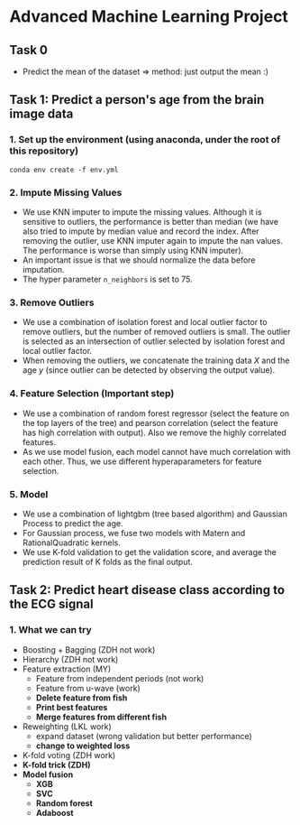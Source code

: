 # Advanced Machine Learning Project

## Task 0

* Predict the mean of the dataset => method: just output the mean :)

## Task 1: Predict a person's age from the brain image data

### 1. Set up the environment (using anaconda, under the root of this repository)

```shell
conda env create -f env.yml
```

### 2. Impute Missing Values

* We use KNN imputer to impute the missing values. Although it is sensitive to outliers, the performance is better than median (we have also tried to impute by median value and record the index. After removing the outlier, use KNN imputer again to impute the nan values. The performance is worse than simply using KNN imputer). 
* An important issue is that we should normalize the data before imputation. 
* The hyper parameter `n_neighbors` is set to 75. 

### 3. Remove Outliers

* We use a combination of isolation forest and local outlier factor to remove outliers, but the number of removed outliers is small. The outlier is selected as an intersection of outlier selected by isolation forest and local outlier factor. 
* When removing the outliers, we concatenate the training data $X$ and the age $y$ (since outlier can be detected by observing the output value). 

### 4. Feature Selection (Important step)

* We use a combination of random forest regressor (select the feature on the top layers of the tree) and pearson correlation (select the feature has high correlation with output). Also we remove the highly correlated features.
* As we use model fusion, each model cannot have much correlation with each other. Thus, we use different hyperaparameters for feature selection. 

### 5. Model

* We use a combination of lightgbm (tree based algorithm) and Gaussian Process to predict the age. 
* For Gaussian process, we fuse two models with Matern and RationalQuadratic kernels. 
* We use K-fold validation to get the validation score, and average the prediction result of K folds as the final output. 

## Task 2: Predict heart disease class according to the ECG signal

### 1. What we can try

* Boosting + Bagging (ZDH not work)
* Hierarchy (ZDH not work)
* Feature extraction (MY)
  * Feature from independent periods (not work)
  * Feature from u-wave (work)
  * **Delete feature from fish**
  * **Print best features**
  * **Merge features from different fish**
* Reweighting (LKL work)
  * expand dataset (wrong validation but better performance)
  * **change to weighted loss**
* K-fold voting (ZDH work)
* **K-fold trick (ZDH)**
* **Model fusion**
  * **XGB**
  * **SVC**
  * **Random forest**
  * **Adaboost**